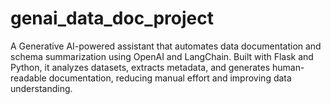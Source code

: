 # genai_data_doc_project
A Generative AI-powered assistant that automates data documentation and schema summarization using OpenAI and LangChain. Built with Flask and Python, it analyzes datasets, extracts metadata, and generates human-readable documentation, reducing manual effort and improving data understanding.
